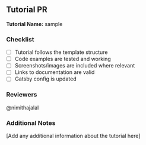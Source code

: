 ## Tutorial PR

**Tutorial Name:** sample

### Checklist
- [ ] Tutorial follows the template structure
- [ ] Code examples are tested and working
- [ ] Screenshots/images are included where relevant
- [ ] Links to documentation are valid
- [ ] Gatsby config is updated

### Reviewers
@nimithajalal

### Additional Notes
[Add any additional information about the tutorial here]
